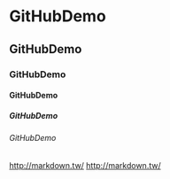 # GitHubDemo
## GitHubDemo
### GitHubDemo
#### GitHubDemo
##### GitHubDemo
###### GitHubDemo
<http://markdown.tw/>
<http://markdown.tw/>
